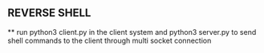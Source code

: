 ## REVERSE SHELL 
**
run python3 client.py in the client system and python3 server.py to send shell commands to the client through multi socket connection 
